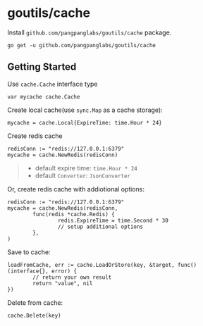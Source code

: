 # goutils/cache

Install `github.com/pangpanglabs/goutils/cache` package.
```golang
go get -u github.com/pangpanglabs/goutils/cache
```

## Getting Started

Use `cache.Cache` interface type
```golang
var mycache cache.Cache
```

Create local cache(use `sync.Map` as a cache storage):
```golang
mycache = cache.Local{ExpireTime: time.Hour * 24}
```

Create redis cache
```golang
redisConn := "redis://127.0.0.1:6379"
mycache = cache.NewRedis(redisConn)
```
> - default expire time: `time.Hour * 24`
> - default `Converter`: `JsonConverter`

Or, create redis cache with addiotional options:
```golang
redisConn := "redis://127.0.0.1:6379"
mycache = cache.NewRedis(redisConn,
        func(redis *cache.Redis) {
                redis.ExpireTime = time.Second * 30
                // setup additional options
        },
)
```

Save to cache:
```golang
loadFromCache, err := cache.LoadOrStore(key, &target, func() (interface{}, error) {
        // return your own result
        return "value", nil
})
```

Delete from cache:
```golang
cache.Delete(key)
```
